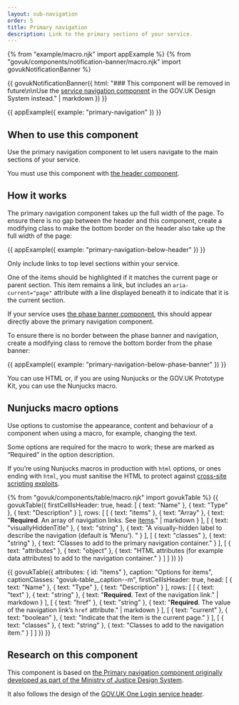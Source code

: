 ```yaml
---
layout: sub-navigation
order: 5
title: Primary navigation
description: Link to the primary sections of your service.
---
```


{% from "example/macro.njk" import appExample %}
{% from "govuk/components/notification-banner/macro.njk" import govukNotificationBanner %}

{{ govukNotificationBanner({
  html: "### This component will be removed in future\n\nUse the [service navigation component](https://design-system.service.gov.uk/components/service-navigation/) in the GOV.UK Design System instead." | markdown
}) }}

{{ appExample({
  example: "primary-navigation"
}) }}

## When to use this component

Use the primary navigation component to let users navigate to the main sections of your service.

You must use this component with [the header component](https://design-system.service.gov.uk/components/header/).

## How it works

The primary navigation component takes up the full width of the page. To ensure there is no gap between the header and this component, create a modifying class to make the bottom border on the header also take up the full width of the page:

{{ appExample({
  example: "primary-navigation-below-header"
}) }}

Only include links to top level sections within your service.

One of the items should be highlighted if it matches the current page or parent section. This item remains a link, but includes an `aria-current="page"` attribute with a line displayed beneath it to indicate that it is the current section.

If your service uses [the phase banner component](https://design-system.service.gov.uk/components/phase-banner/), this should appear directly above the primary navigation component.

To ensure there is no border between the phase banner and navigation, create a modifying class to remove the bottom border from the phase banner:

{{ appExample({
  example: "primary-navigation-below-phase-banner"
}) }}

You can use HTML or, if you are using Nunjucks or the GOV.UK Prototype Kit, you can use the Nunjucks macro.

## Nunjucks macro options

Use options to customise the appearance, content and behaviour of a component when using a macro, for example, changing the text.

Some options are required for the macro to work; these are marked as “Required” in the option description.

If you’re using Nunjucks macros in production with `html` options, or ones ending with `html`, you must sanitise the HTML to protect against [cross-site scripting exploits](https://developer.mozilla.org/en-US/docs/Glossary/Cross-site_scripting).

{% from "govuk/components/table/macro.njk" import govukTable %}
{{ govukTable({
  firstCellIsHeader: true,
  head: [
    { text: "Name" },
    { text: "Type" },
    { text: "Description" }
  ],
  rows: [
    [
      { text: "items" },
      { text: "Array" },
      { text: "**Required**. An array of navigation links. See [items](#items)." | markdown }
    ],
    [
      { text: "visuallyHiddenTitle" },
      { text: "string" },
      { text: "A visually-hidden label to describe the navigation (default is ‘Menu’). " }
    ],
    [
      { text: "classes" },
      { text: "string" },
      { text: "Classes to add to the primary navigation container." }
    ],
    [
      { text: "attributes" },
      { text: "object" },
      { text: "HTML attributes (for example data attributes) to add to the navigation container." }
    ]
  ]
}) }}

{{ govukTable({
  attributes: { id: "items" },
  caption: "Options for items",
  captionClasses: "govuk-table__caption--m",
  firstCellIsHeader: true,
  head: [
    { text: "Name" },
    { text: "Type" },
    { text: "Description" }
  ],
  rows: [
    [
      { text: "text" },
      { text: "string" },
      { text: "**Required**. Text of the navigation link." | markdown }
    ],
    [
      { text: "href" },
      { text: "string" },
      { text: "**Required**. The value of the navigation link’s `href` attribute." | markdown }
    ],
    [
      { text: "current" },
      { text: "boolean" },
      { text: "Indicate that the item is the current page." }
    ],
    [
      { text: "classes" },
      { text: "string" },
      { text: "Classes to add to the navigation item." }
    ]
  ]
}) }}

## Research on this component

This component is based on [the Primary navigation component originally developed as part of the Ministry of Justice Design System](https://design-patterns.service.justice.gov.uk/components/primary-navigation/).

It also follows the design of the [GOV.UK One Login service header](https://github.com/govuk-one-login/service-header).
